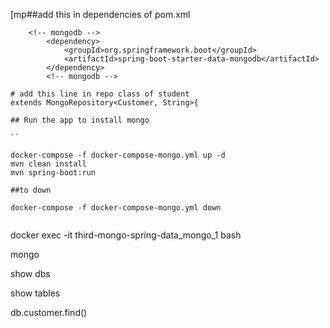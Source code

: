 [mp##add this in dependencies of pom.xml 
```
	<!-- mongodb -->
		<dependency>
			<groupId>org.springframework.boot</groupId>
			<artifactId>spring-boot-starter-data-mongodb</artifactId>
		</dependency>
		<!-- mongodb -->

# add this line in repo class of student
extends MongoRepository<Customer, String>{

## Run the app to install mongo

``

docker-compose -f docker-compose-mongo.yml up -d
mvn clean install
mvn spring-boot:run

##to down

docker-compose -f docker-compose-mongo.yml down


```
docker exec -it third-mongo-spring-data_mongo_1 bash

mongo

show dbs

show tables

db.customer.find()

